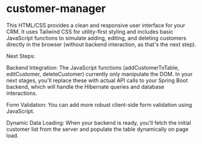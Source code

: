 # customer-manager

This HTML/CSS provides a clean and responsive user interface for your CRM. It uses Tailwind CSS for utility-first styling and includes basic JavaScript functions to simulate adding, editing, and deleting customers directly in the browser (without backend interaction, as that's the next step).

Next Steps:

Backend Integration: The JavaScript functions (addCustomerToTable, editCustomer, deleteCustomer) currently only manipulate the DOM. In your next stages, you'll replace these with actual API calls to your Spring Boot backend, which will handle the Hibernate queries and database interactions.

Form Validation: You can add more robust client-side form validation using JavaScript.

Dynamic Data Loading: When your backend is ready, you'll fetch the initial customer list from the server and populate the table dynamically on page load.
